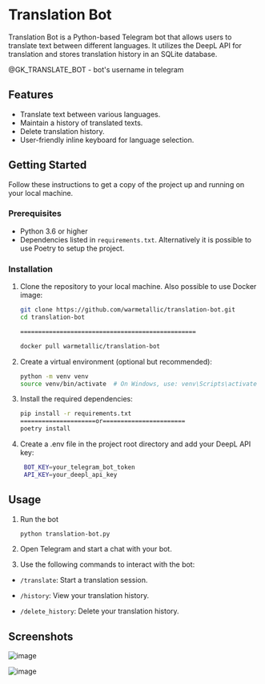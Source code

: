 # Translation Bot

Translation Bot is a Python-based Telegram bot that allows users to translate text between different languages. It utilizes the DeepL API for translation and stores translation history in an SQLite database.

@GK_TRANSLATE_BOT - bot's username in telegram

## Features

- Translate text between various languages.
- Maintain a history of translated texts.
- Delete translation history.
- User-friendly inline keyboard for language selection.

## Getting Started

Follow these instructions to get a copy of the project up and running on your local machine.

### Prerequisites

- Python 3.6 or higher
- Dependencies listed in `requirements.txt`. Alternatively it is possible to use Poetry to setup the project.

### Installation

1. Clone the repository to your local machine. Also possible to use Docker image:

   ```bash
   git clone https://github.com/warmetallic/translation-bot.git
   cd translation-bot

   =================================================

   docker pull warmetallic/translation-bot


2. Create a virtual environment (optional but recommended):
   
   ```bash
   python -m venv venv
   source venv/bin/activate  # On Windows, use: venv\Scripts\activate

3. Install the required dependencies:
   
   ```bash
   pip install -r requirements.txt
   =====================or=======================
   poetry install
   
4. Create a .env file in the project root directory and add your DeepL API key:

   ```bash
    BOT_KEY=your_telegram_bot_token
    API_KEY=your_deepl_api_key

## Usage

1. Run the bot

   ```bash
   python translation-bot.py

2. Open Telegram and start a chat with your bot.

3. Use the following commands to interact with the bot:

* `/translate`: Start a translation session.
- `/history`: View your translation history.
+ `/delete_history`: Delete your translation history.


## Screenshots


![image](https://github.com/Warmetallic/translation-bot/assets/35700332/5463c704-7d0b-4289-a1ac-d87d122d631c)


![image](https://github.com/Warmetallic/translation-bot/assets/35700332/c28fb169-ad18-468a-a366-a50a9b37ae16) 

